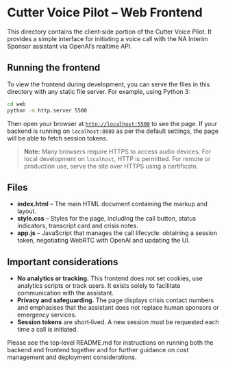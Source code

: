 # Cutter Voice Pilot – Web Frontend

This directory contains the client‑side portion of the Cutter Voice Pilot.  It
provides a simple interface for initiating a voice call with the NA Interim
Sponsor assistant via OpenAI’s realtime API.

## Running the frontend

To view the frontend during development, you can serve the files in this
directory with any static file server.  For example, using Python 3:

```bash
cd web
python -m http.server 5500
```

Then open your browser at [`http://localhost:5500`](http://localhost:5500) to
see the page.  If your backend is running on `localhost:8080` as per the
default settings, the page will be able to fetch session tokens.

> **Note:** Many browsers require HTTPS to access audio devices.  For local
> development on `localhost`, HTTP is permitted.  For remote or production
> use, serve the site over HTTPS using a certificate.

## Files

- **index.html** – The main HTML document containing the markup and layout.
- **style.css** – Styles for the page, including the call button, status
  indicators, transcript card and crisis notes.
- **app.js** – JavaScript that manages the call lifecycle: obtaining a session
  token, negotiating WebRTC with OpenAI and updating the UI.

## Important considerations

- **No analytics or tracking.**  This frontend does not set cookies, use
  analytics scripts or track users.  It exists solely to facilitate
  communication with the assistant.
- **Privacy and safeguarding.**  The page displays crisis contact numbers and
  emphasises that the assistant does not replace human sponsors or
  emergency services.
- **Session tokens** are short‑lived.  A new session must be requested each
  time a call is initiated.

Please see the top‑level README.md for instructions on running both the
backend and frontend together and for further guidance on cost management and
deployment considerations.